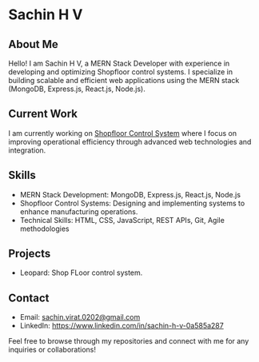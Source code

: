 # Sachin H V

## About Me

Hello! I am Sachin H V, a MERN Stack Developer with experience in developing and optimizing Shopfloor control systems. I specialize in building scalable and efficient web applications using the MERN stack (MongoDB, Express.js, React.js, Node.js).

## Current Work

I am currently working on [Shopfloor Control System](#) where I focus on improving operational efficiency through advanced web technologies and integration.

## Skills

- MERN Stack Development: MongoDB, Express.js, React.js, Node.js
- Shopfloor Control Systems: Designing and implementing systems to enhance manufacturing operations.
- Technical Skills: HTML, CSS, JavaScript, REST APIs, Git, Agile methodologies

## Projects

- Leopard: Shop FLoor control system.

## Contact

- Email: sachin.virat.0202@gmail.com
- LinkedIn: https://www.linkedin.com/in/sachin-h-v-0a585a287


Feel free to browse through my repositories and connect with me for any inquiries or collaborations!



